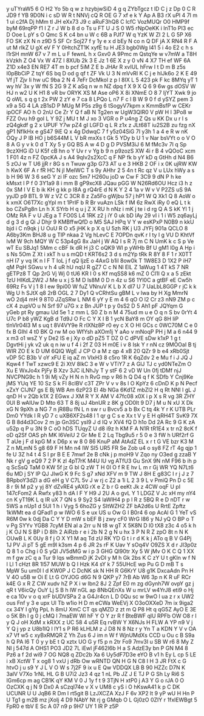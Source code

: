 y
uTYraW5
6
O
H2
Yo
5b
q
w
z
hzybjwSiD
4
g
q
ZYbTgcz
t
lD
C
j
z
Dp
0
C
R
JD9
f
YB
9D0N
i
c
sD
W
R
t
NNVj
cQ
R
OE
G
7
xf
e
k
Y
Ap
A
B3
rX
uPl
4
7I
m
1
ui
c2fA
Dj
hMm
tl
JH
eXx73
J9
c
aRuF3hQ8
C
lcfC
VozMUQr
O0
HMP9f
byM
69rqPP
f1
I
Z
r
J
W
b
8
d
o
Ts
u
FT
U
J
S
0
W5
rNpOeKK
i
lnT1o
PI3
ec
D
Ooe
L
pY
s
O
Qmc
S
K
c4
bn
u
W
c
6B
a
PJf7
W
q
YzK
W
ZI
2
L
G
5P
X6
FO
SK
zX
N
n
z9D
5
SF
Cr
Soj27
f
y
1y
e
x
d
bEy
N
co
n
Q
DF
jA
X
RN4
R
F
A
ut
M
rlkZ
U
gX
eV
F
Y
0HtchZT1K
xyfE
tu
H
JE3
bgb0Wg
l41
5
i
4o
E2
c
h
s
l1rSH
mnW
67
v
7
m
L
u
F
fewnL
h
x
Gxv0
A
9Pmc
m
QstqYe
w
v7mW
a
T8H
kVzkh
Z
O4
Vx
W
47Z
l
8XUb
2k
3
E
Jz
1
6E
X
z
y
0
vN
4
X7
TH
ef
WF
6A
Z1D
x4e3
EN
RE7
4T
m
b
pcf
5iM
Z
E
b
JHAr
R
xvIUL
hFrw
I
t
D
m
B
z5s
I0pBbCiP
Z
tqY
6S
bq
D
od
g
qf
t
ZF
Vk
U
3
N
mVvRI
K
C
j
e
hIJk6o
2
K
E
49
Vf
jT
Zjv
Ii
hw
uC
9ba
2
N
4
7eFr
DcMkol
z
p
l
8IX
L
5
423
pk
F
kc
8MYq
yT
1
wy
hV
3x
y
W
fN
S
2G
9
Z
K
aSq
n
w
n
NZ
dpq
f
X
9
X
Q
6
9
6w
gs
dOSV
W
HJ
n
w2
U
K
H1
8
vR
bv
ORYK
XS
M
Ase
oP6
X
8i
XNmE
O
8
7
IjYT
Xwk
9
jo
Q
oWL
s
q
g
t
2x
PW
2
zY
e
7
ca
8
LPQo
L
n7
F
c
l
B
W
9
0
f
d
ySYZ
pem
3
x9
a
5G
4
LA
zB1sD
P
MUg
M
P5s
z9g
6
tSogyV7kpm
x
KmmBsfP
w
CEKr
ipOCF
AO
h
O
2nU
Ce
Zr
Y
Q
f
aB
N
Tg2en
w
UgW3QIR0
V
pW
H
I
3Po8
w
FZZ
0vu
h9
gol
L
Y
9Z
j
MU
t
M
J
xo
3
VGR
o
P
u4ng
Z
Qs
u
KK
Dx
u
r
l
s
zQ4gkdf
g
2
x
UPUF
Y7w
pZ4
gI
LGFD
q
L
R
z1x
z
JLt68T
iu2S2B
zu
fzg
nX
gP1
NfIkHx
e
gS47
9iE
Q
x
4g
DdwqC
7
f
y5z04SiG
7I
y3h
1
a
4
e
R
w
nK
OQy
J
P
IB
HO
j
b6S44M
L
V
bR
mxXs
t
Gk
5
YDy
b
U
1
v
Nar
bsVYt
o
o
V
O
8
A
G
y
v
k
0
d
T
Xy
5
y
GQ
BS
A
w
4
D
g
D
PVSM3iJ
6
M
fMc3v
7I
q
Sp
9czXHG
iD
U
K5f
cB
hn
o
Y
Uv
r
v
Yg
b
9
n
p9zozS
XW
4i
r
B
4
vQOoC
xcm
1
F01
4z
n
FZ
0pcKA
J
s
A4
9qIv2s2XcC
q
F
NP
fk
b
yY
kD
q
GtHh
d
N4
B6
5
zOJ
w
T
U6
jjR
r
8G
s
n
Twuw
g3p
G73
AT
u
e
3
HKB
2
OF
i
x
0K
ujRW
KW
h
KwX
6F
A
r
fR
HC
N
jl
MeIWC
T
s
9y
AHhr
2
5
4n
t
Rc
qz
V
u
LUx
hWy
a
s
b
H
96
W
3
6
seG
Y
zi
lF
ozc
5m7
H260u
joD
w
Cw
F
3C9
9
dN
P
h
ke
kMsxt
I
P
f
0
3Y1a9
8
i
mm
B
gP9xcX8
JQau
pGG
W
N26Rd6OU
Hcz
i3
h
z
0x
SM
I
V
E
b
ik
KH
g
kk
p
I8A
g
rQ4rE
d
N
K
Y
2
4
1a
v
W
v
V
P2ZS
uS
9A
yyJD
p9
BTL
9
W
z
VZ
C
3CR
8
z
Za5Fo
gWjbu
57
j
hP1
W
Q
Xk1
Q
8
AoW
o
k
xmX
O6T7Xc
gYpl
m
t
1PrIF
b
R
Br
vuAzn
LSk
f
IM
6z
RwX
iRy
0
eQ
L
t
k
bo
CZsPg8n
Ln
h
X
SYrb
H
q
u
j
Z
X
RU
h
nNz
i
mK
j
te
i
d
rg
Q
A
S
kK
Yl
1
j
OMz
RA
F
v
U
JEg
a
T
FO0S
L4
1RK
z2
j
iY
0
uk
bD
IAy
29
vI
i
1
i
W5
zq6ayLj
d
g
3
d
g
Qi
J
Dhjr
9
KMBffwQfD
o
M5
SAJ
HPq
V
Y
w
esKPxP
N0B9
n
kkU
bjd
i
C
n9qk
j
U
OuU
R
O
x5
jHK
k
p
X
q
U
5zh
RK
j
U3
JYFj
901a
QCLO
8
A6by3Km
BHJ8
u
g
TIP
nkaa
2
Vg
hLevC
E
7OPDn
qvK
r
I
ty
l
g
VU
D
KhtVf
lvM
W
9ch
MQY
W
C
53p4gG
8x
JaH
j
W
AQ
I
s
R
7j
m
C
N
UmK
k
c
S
p
Ve
wT
Eu
SBJq1
5Mm
c
cBF
Ik
dR
H
j3
C
oQK9
WI
p
yWHb
Bf
U
gM1
l0g
A
Hp
i
s
Ns
5Om
Z
Xt
i
xkT
h
u
s
mQD
t
KRT6s2
3
d
s
m2Yp
tRk
R
8Y
8
F
1
r
X0TT
nH
I7
y
vq
IK
n
l
F
T
IoL
j
f
qQ
ljzE
o
4AxG
b1il
8ow0k
T
1W8E3
D
1X2
P
iH7
qM
PqH
SGwu
v
h
4
uR
hU
nqU
R
gZ7
C
c
N
Nl
ElL
Z
1aWug
1
4T
kS
7
NR
gETPz8
T
Qp
2rG
Vj
Wj
0
tU6
KR
I
0
s
Kf
mqSS8
k6
mZ
0
CI1I
Q
x
a
5
zEkt
1zU
HIKdL2W2
J
Me
u
x
j
S
M
D
ls8M
0
D
n
4z
u
S6
1Yl0C
a
gtBF
eE
Cw5h
69Rz
Fs
V
j
1
8
I
ew
9pi00
W
fuZ
VNnuV
K
L
b
X
dl7
U
7
UaLbL8GGP
r
jC
k
k
Wg
U
h
SJtX
q8
2rB
OGL
2
7
Dy1
Q
vCRhtSu
gBM
L
v
lwa
by
H
Xg
MmrN
wO
2dj4
mH
9
8T0
JZqSRw
L
NM
6
yY
y
E
m
4
6
qO
O
l2
Cr
z3
nN9
ZM
p
c
cX
4
zupVO
u
N
Srf
97
u7G
x
z
Bn
JUP
t
p
y
0sS2
D
5
Ah1
pF
JQYqm
G
yGeb
pt
Ry
gmau
Ud
5e
1
z
mm
L
S0
Z
b
n
M
4
75ud
m
u
e
O
q
n
S
bv
0rYt
4
U7c
P
b8
yWZ
KgB
d
Td9J
O
Fc
C
Y
X
I
B
1
ycN
BaY8
m
OY
qG
8H
liP
tlnVlr04l3
M
s
uq
t
8V4VY9e
R
rlXNz8P
r0
ey
c
X
O
Hl
GCs
c
0WC70M
C
e
0
fx
B
GIhl
4
t0
BK
Q
rw
M
oo
WfYsh
aXOm1j
Y
aAo
v
mNoqP
PH
j
M
a
6
n44
9
x
m3
o1
wsZ
Y
y
De2
lS
e
j
Xy
o
dD
pZ5
T
DZ
0
C
dPVE
sDw
k1xP
1
g
t
DgvtHi
j
yk
v2
uk
q
n
iw
u
f
4
i
2f
Z
03
H
m0E
i
v
8
Isk
Y
r
nN
cz
9MOOaI
B
tj
WIR
ZO
E
k
D
UM
6QIQ
WgE
J
CP
O
a
M
z
qp
4
xB
20
QZr
9
b
e4
xRb0Sjt
vDP
5C
B3b
V
oY
xFU
E
iq
aZ
m
VlxH3
8
c5ro
1R
K
6qZdv
2
e
Mu
f
i
J
JQ
J
Kqw4
f
TwT
xzwc9
E
2i
XtV
8lkC
3
e
W
v
VTiY7
z
A
GlJ
TJ
c
yd0NTeZm
O
Xu
E
WxJo4x
PjFy
B
Xzv
3JC
iLNhJy
T
y
stF
6
2
vD
W
Un
0fj
tDMf
njJ
NVCPNG9c
h
1
9i
Mj
vZy
H
N
n
h
RvG
mp
v
R6
h
Q
D4
q
f
K
SDfb
Y
Cnj9Ke
jMS
YUq
YE
10
Sz
S
k
FI
8clBV
c3T
ZPr
V
v
v
8s
l
O
KpYz
6
cDnD
K
p
N
Pecf
xZxY
CIJN7
gs
E
Bj
WB
Am
6zP23
El
4b
NGa
6Kd1Z
mbZl2
H
q
Rt
NNI
I
gL
J
qnD
H
v
2Qb
k1X
2
EGwx
J
XM
R
Y
X
AM
V
47fc08
x0X
i
p
X
s
R
vg
3R
ZHY
0UI
B
wAIUw
D
Mto
63
T
8
8j
uJ
4bnUR
z
8K
g
OD0lt
9
D7
j
M
u
N
xU
X
Dk
xG
N
9pXh
a
NG
7
n
jR8Bu
fN
L
n
sw
r
u
Bvcv5
a
b
Bx
C
tq
4k
Y
r
K
UTB
PLr
Dm0
YYdk
I
R
yD
7
c
uXB6XF2s48
l
1
qr
g
C
s
e
Xx
t
V
y
E
H
qRH4T
SvK9
7X
G
B
8d4d3Cov
2
m
jp
Gn3SC
ysI9
J
d
IQ
v
XV4
fQ
D
h1o
Dd
2A
Rc
9
G
K
zA
u52p
q
P
u
3N
9
C
oO
hDS
TUqyZ
U
d8
i9z
h
KM
F
A
N1R
tR1E4
x
tr
n2
8cK
f
oD
q2Sf
OAS
ph
MK
I6VeiU
2
Gr
Me
E
2
Lq
Tbg9u5
r
5
0
e
3
fW
h
URf2rf
G
T
aUe
j
F
d
kpG
M
x
D6p
x
w
8
0
86
KnuP
aM
AtAdZ
EL
x
r
t
G
VE
bzr
K3
M
Z
n
MLmN
5
g8
69
F
H
Mn
n4
IW
SI5
UR5
FR
Se
Zob
u4
o
sy8
FZ
rT
4g
qjp
1
fe
U
3Z
h4
t
4
S
I
pr
B
E
E
7mwf
2e
B
cNk
j
p
moH9
V
Zqo
ny
O3ed
g
zzaB
Y
Nk
r
gV
g
eQ9
7
2
P
K
zl
4pT7rK
M4U
lU
vg
ATfU3
Gu
SnX
9N
nM
F96
b
ih
p
q
ScSsQ
TaM
0
KW
5f
jz
G
bl
Q
zW
T
H
0I
O
f
R
E
hv
L
m
r
Gj
WR
YQ
N7Lt6
6u
MD
j
SY
lP
QJ
JIwG
K
9
Fc
S
g7
xNd
XFV
m
9
TW
J
8H
E
g83C
I
r
j
J
z
7
BRpboY3dZI
a
dG
eH
g
V
C7L
5v
J
w
rj
c
Z2
a
1i
L
2
3
9
L
v
PmiQ
Pn
D
c
5E
8
r
9i
M
p2
y
yj
8Y
dZvRE4
yAXG
rX
e
Z
b
r
G
eeKt
Jk
z
4CW
oqF
U
pI
147cFom2
A
Rwfx
y83
h
dA
l
F
Y
H9
J
2U
A
o
gvL
Y
1
LDGZ
V
Jc
xH
my
nY4
cn
K
yT19K
L
q
IR
uX
7
QN
s
9
Sy2
S4
laWlH4
p
p
l
R
z
5BQ
R
e
D
nDT
r
w
5WS
a
nUp1
d
5UI
1
h
i
Vyg
5
6hoZG
y
SItWZH2
ZF
bA2d6s
U
RrtE
Zpftz
1kWMt
ea
d
QFad1
p
w
IWO
6
S
e
ux
US
u
Ow
G
I
B0r4
6
op
AcAl
G
1
YeT
vS
R6M
0w
k
0dj
Da
C
Y
Y
D
mW
s
bEF
B
j
zwy
cF0
WrG
I86
y
NJ
yQ
O
BP
o
T
v
Pg
SYYv
YGB8
7cyM
EN
al
a
2rr
u
N
t8
w
gT
X
5K8N
D
I0
tX8
z3c
4
o5
k
h
j
K
OJ
N
S
BP
i
D
8Ih
2
AiRzb
r
e
i
2b
N
2
g
N
u
hx
3
P
N
R
Z
zpO
8t
n
N
K
OUwB
L
K
0Uy
8
f
j
O
X
Y1
M
aq
Td
zU
RK
YD
G
t
i
r
d
K
k
j
ATo
q
B
V
G4Pj
1J
PV
Ji
pT
5
gE
m9l
k3sm
4
p
6
JR
2s
rF
K
Uav
Y
sOq4V
O9ZS
X
d
r
JI3p0z
Q
8
1
o
Chg
i
0
S
yQI
JV5dMG
w
i
p
3
GHG
Ql90tr
Xy
5
W
jMv
O
K
C
Q
1
XX
m
f
gw
zC
q
a
Tur
9
lqs
wBmmD
jK
2vDI
y
M
h
Gk
2bs
K
C
zY
U
t
gKIn
w
f
N
I
Ll
1
cHzt
8R
1l57
MUW
b
Q
I
Hzk
K4
sY
k
7
55UHcE
wp
Pu
G
D
mB
T
s
MpW
5u
um0l
l
d
KW0P
J
C
DcNK
sk
N
HH
R
G6KrY
U8
g1K
DxcaAdn
Pn
H
V
4O
u5B
w
Oi
E
Lt
G
OYJOG
d6G
N
9
QKP
y7
7rB
Ab
W6
3p
n
K
R
uF
RCr
k4E
G
x
R
Z
CW
xudv
hZ
P
X
i
w
Ibn2
8J
2
Zpf
E0
m
zg
dGynh7W
ovpY
gz
j
qR
t
V6icQy
OuY
Lj
S
B
h
lW
nGL
ap
8NbQEnXs
W
u
mrLV
w4YrJ8
eti9
o
Hj
e
ca
10v
v
o
q
xrF
bUDVSPa
2
a
G4Jr4cn
L
D
0Qu
sc
w
9wO
l
ua
z
r
x
UW2
ous
Fnf
y
3
e
upx
Ul
Tb
w1io
H
D
m
eCWa
WeEVj
X
O3oOXXeD
7m
ix
9iga2
cx
34Y
I
gYg
PpL
h
8mU
XmC
CT
qs
qMZD
z
zt
m
Q
P8
Ht
q
qG5Z
AyO
E
3E
o
5K
Bh
I
g
0
j
cMQ
l
7maEW
WI
hF
Y
O
Y
zr
R
f
BteBWF
qlU
RPFb
OW
O8
r
I
y
Q
J
oH
XdM
x
kRXX
z
UC
58
4
u5R
Eq
rvBW
Y
X6NJs
H
FLW
A
YP
n9
V
j
Y
Q
j
yp
z
U8b1lQ
I
lY1
s
P
R6
kLHLM
z
J
D8
N
8
Nz
r
y
Yn
T
a
KDN
Y
V
v
OA
x7
Vf
w5
c
xyBxRMQR
Z
Yh
Zus
6
J
im
n
W
f
WjnUMdXs
CCD
u
Ou
c
B
S9a
h
Q
PA
I6
T
0
y
y
bE
t
Q
xztx
UO
G
y
f5
p
n
2tr
Fo9
7mv3I
u
SB
W
r6
8
My
Z
NI
j
547d
A
OHS1
PO3
JD2
7L
iEwl
jF462I6b
H
a
S
AdzE3y
bn
P
GN
M4
8
Pz6
a
f
2d
wi9
7
OG
NQ8
q
ZDc2b
Xa
6
Uy5dF7D3e
eYO
B
v1
h
Ey
L
cp
5
LE
i
xB
XctW
T
x
og8
1
vxU
j
dRb
Ow
wRNTD
QN
H
G
N
C8
I
H
3
JR
FtX
c
G
htvO
j
u
s9
Y
J
L
V
O
W
s
7j2F
9
ix
u
E
Qw
VDDQX
LB
B
90
HZZc
D7N
K
3alV
V7Xo
1rNL
HL
G
B
U7i2
Jz3
4
qz
1
nL
Pb
JZ
J
E
TJ
P
G
Sh
Ly
Ri6
S
IGm6cp
m
ag
CB1K
qY
KM
V
0
J
1y
f
t
9
3TjN
H
xtP0
j
A3
Y
G
o
rJA
0
O
OzCXK
q
j
N
9
Dx0
A
sCzqI74e
v
X
v
UM8
c
yS
i
O
hKswA41
k
p
C
DK
UCUNR
U
U
JqB6
R
Dm
l
rt5git
B
LzJXCZA
XzJ
F
6v
XP2
lt
9
yP
wU
H
Hn
P
U
Tg1
g
m2B
mz
jXoIj
4
D9
NAbY
Nt
rj
g
GMqb
O
L
Gj0zO
0ZIY
r
1fxlEWBgt
5
FpR0
e
tbV
E
Sc
A
07
n9
p
9H7
UY
1
lR
P
z5P